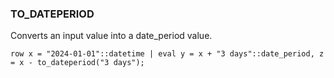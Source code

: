 <!--
This is generated by ESQL's AbstractFunctionTestCase. Do no edit it. See ../README.md for how to regenerate it.
-->

### TO_DATEPERIOD
Converts an input value into a date_period value.

```
row x = "2024-01-01"::datetime | eval y = x + "3 days"::date_period, z = x - to_dateperiod("3 days");
```
